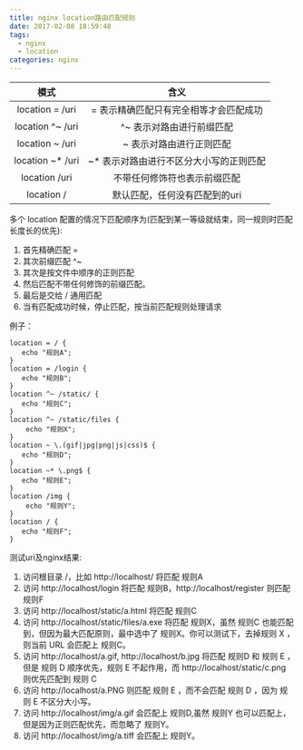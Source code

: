 ```yaml
---
title: nginx location路由匹配规则
date: 2017-02-08 18:59:48
tags:
  - nginx
  - location
categories: nginx
---
```

| 模式     | 含义 |
| :---------: | :----: |
| location = /uri | = 表示精确匹配只有完全相等才会匹配成功 |
| location ^~ /uri | ^~ 表示对路由进行前缀匹配 |
| location ~ /uri | ~ 表示对路由进行正则匹配 |
| location ~* /uri | ~* 表示对路由进行不区分大小写的正则匹配 |
| location /uri | 不带任何修饰符也表示前缀匹配 |
| location /| 默认匹配，任何没有匹配到的uri |

多个 location 配置的情况下匹配顺序为(匹配到某一等级就结束，同一规则时匹配长度长的优先):

1. 首先精确匹配 =
2. 其次前缀匹配 ^~
3. 其次是按文件中顺序的正则匹配
4. 然后匹配不带任何修饰的前缀匹配。
5. 最后是交给 / 通用匹配
6. 当有匹配成功时候，停止匹配，按当前匹配规则处理请求

例子：
```
location = / {
   echo "规则A";
}
location = /login {
   echo "规则B";
}
location ^~ /static/ {
   echo "规则C";
}
location ^~ /static/files {
    echo "规则X";
}
location ~ \.(gif|jpg|png|js|css)$ {
   echo "规则D";
}
location ~* \.png$ {
   echo "规则E";
}
location /img {
    echo "规则Y";
}
location / {
   echo "规则F";
}
```
测试uri及nginx结果:

1. 访问根目录 /，比如 http://localhost/ 将匹配 规则A
2. 访问 http://localhost/login 将匹配 规则B，http://localhost/register 则匹配 规则F
3. 访问 http://localhost/static/a.html 将匹配 规则C
4. 访问 http://localhost/static/files/a.exe 将匹配 规则X，虽然 规则C 也能匹配到，但因为最大匹配原则，最中选中了 规则X。你可以测试下，去掉规则 X ，则当前 URL 会匹配上 规则C。
5. 访问 http://localhost/a.gif, http://localhost/b.jpg 将匹配 规则D 和 规则 E ，但是 规则 D 顺序优先，规则 E 不起作用，而 http://localhost/static/c.png 则优先匹配到 规则 C
6. 访问 http://localhost/a.PNG 则匹配 规则 E ，而不会匹配 规则 D ，因为 规则 E 不区分大小写。
7. 访问 http://localhost/img/a.gif 会匹配上 规则D,虽然 规则Y 也可以匹配上，但是因为正则匹配优先，而忽略了 规则Y。
8. 访问 http://localhost/img/a.tiff 会匹配上 规则Y。
